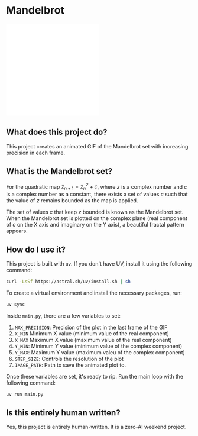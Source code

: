 # Mandelbrot

<img src="assets/plot.gif" width="250"/>

## What does this project do?

This project creates an animated GIF of the Mandelbrot set with increasing precision in each frame.

## What is the Mandelbrot set?

For the quadratic map $z_{n+1} = z_n^2 + c$, where $z$ is a complex number and $c$ is a complex number as a constant, there exists a set of values $c$ such that the value of $z$ remains bounded as the map is applied.

The set of values $c$ that keep $z$ bounded is known as the Mandelbrot set. When the Mandelbrot set is plotted on the complex plane (real component of $c$ on the X axis and imaginary on the Y axis), a beautiful fractal pattern appears.

## How do I use it?

This project is built with `uv`. If you don't have UV, install it using the following command:

```zsh
curl -LsSf https://astral.sh/uv/install.sh | sh
```

To create a virtual environment and install the necessary packages, run:

```zsh
uv sync
```

Inside `main.py`, there are a few variables to set:

1. `MAX_PRECISION`: Precision of the plot in the last frame of the GIF
2. `X_MIN` Minimum X value (minimum value of the real component)
3. `X_MAX` Maximum X value (maximum value of the real component)
4. `Y_MIN`: Minimum Y value (minimum value of the complex component)
5. `Y_MAX`: Maximum Y value (maximum valeu of the complex component)
6. `STEP_SIZE`: Controls the resolution of the plot
7. `IMAGE_PATH`: Path to save the animated plot to.

Once these variables are set, it's ready to rip. Run the main loop with the following command:

```zsh
uv run main.py
```

## Is this entirely human written?

Yes, this project is entirely human-written. It is a zero-AI weekend project.